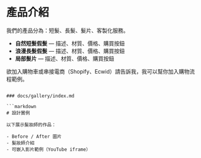 # 產品介紹

我們的產品分為：短髮、長髮、髮片、客製化服務。

- **自然短髮假髮** — 描述、材質、價格、購買按鈕
- **浪漫長髮假髮** — 描述、材質、價格、購買按鈕
- **局部髮片** — 描述、材質、價格、購買按鈕

欲加入購物車或串接電商（Shopify、Ecwid）請告訴我，我可以幫你加入購物流程範例。
```

### docs/gallery/index.md

```markdown
# 設計實例

以下展示髮妝師的作品：

- Before / After 圖片
- 髮妝師介紹
- 可嵌入影片範例（YouTube iframe）